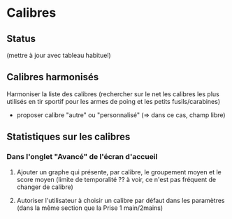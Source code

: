 # Calibres

## Status

(mettre à jour avec tableau habituel)

## Calibres harmonisés

Harmoniser la liste des calibres
(rechercher sur le net les calibres les plus utilisés en tir sportif pour les armes de poing et les petits fusils/carabines)
+ proposer calibre "autre" ou "personnalisé" (=> dans ce cas, champ libre)

## Statistiques sur les calibres

### Dans l'onglet "Avancé" de l'écran d'accueil 

1. Ajouter un graphe qui présente, par calibre, le groupement moyen et le score moyen (limite de temporalité ?? à voir, ce n'est pas fréquent de changer de calibre)

2. Autoriser l'utilisateur à choisir un calibre par défaut dans les paramètres (dans la même section que la Prise 1 main/2mains)